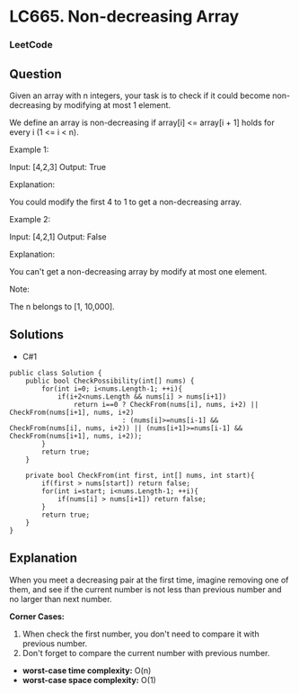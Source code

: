 # LC665. Non-decreasing Array

### LeetCode

## Question

Given an array with n integers, your task is to check if it could become non-decreasing by modifying at most 1 element.

We define an array is non-decreasing if array[i] <= array[i + 1] holds for every i (1 <= i < n).

Example 1:


Input: [4,2,3]
Output: True


Explanation: 

You could modify the first 4 to 1 to get a non-decreasing array.

Example 2:


Input: [4,2,1]
Output: False


Explanation: 


You can't get a non-decreasing array by modify at most one element.

Note: 

The n belongs to [1, 10,000].

## Solutions

* C#1

```
public class Solution {
    public bool CheckPossibility(int[] nums) {
        for(int i=0; i<nums.Length-1; ++i){
            if(i+2<nums.Length && nums[i] > nums[i+1])
                return i==0 ? CheckFrom(nums[i], nums, i+2) || CheckFrom(nums[i+1], nums, i+2)
                            : (nums[i]>=nums[i-1] && CheckFrom(nums[i], nums, i+2)) || (nums[i+1]>=nums[i-1] && CheckFrom(nums[i+1], nums, i+2));
        }
        return true;
    }
    
    private bool CheckFrom(int first, int[] nums, int start){
        if(first > nums[start]) return false;
        for(int i=start; i<nums.Length-1; ++i){
            if(nums[i] > nums[i+1]) return false;
        }
        return true;
    }
}
```

## Explanation

When you meet a decreasing pair at the first time, imagine removing one of them, and see if the current number is not less than previous number and no larger than next number.

**Corner Cases:**

1. When check the first number, you don't need to compare it with previous number.
2. Don't forget to compare the current number with previous number. 

* **worst-case time complexity:** O(n)
* **worst-case space complexity:** O(1)
